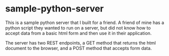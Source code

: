 # sample-python-server

This is a sample python server that I built for a friend. A friend of mine has a python script they wanted to run on a server, but did not know how to accept data from a basic html form and then use it in their application.

The server has two REST endpoints, a GET method that returns the html document to the browser, and a POST method that accepts form data. 
